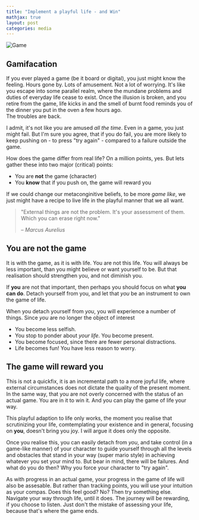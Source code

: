 ```yaml
---
title: "Implement a playful life - and Win"
mathjax: true
layout: post
categories: media
---
```


![Game](/assets/game_pic.png)

## Gamifacation

If you ever played a game (be it board or digital), you just might know the feeling. Hours gone by. Lots of amusement. Not a lot of worrying. It's like you escape into some parallel realm, where the mundane problems and duties of everyday life cease to exist. Once the illusion is broken, and you retire from the game, life kicks in and the smell of burnt food reminds you of the dinner you put in the oven a few hours ago.\
The troubles are back.

I admit, it's not like you are amused *all the time*. Even in a game, you just might fail. But I'm sure you agree, that if you do fail, you are more likely to keep pushing on - to press "try again" - compared to a failure outside the game.

How does the game differ from real life? On a million points, yes. But lets gather these into two major (critical) points:

* You are **not** the game (character)
* You **know** that if you push on, the game will reward you

If we could change our metaconginitive beliefs, to be more *game like*, we just might have a recipe to live life in the playful manner that we all want.

> "External things are not the problem. It's your assessment of them. Which you can erase right now."
> 
> – _Marcus Aurelius_

## You are not the game

It is with the game, as it is with life. You are not this life. You will always be less important, than you might believe or want yourself to be. But that realisation should strengthen you, and not diminish you. 

If **you** are not that important, then perhaps you should focus on what **you can do**. Detach yourself from you, and let that *you* be an instrument to own the game of life. 

When you detach yourself from *you*, you will experience a number of things.  Since *you* are no longer the object of interest

* You become less selfish.
* You stop to ponder about *your life*. You become present.
* You become focused, since there are fewer personal distractions.
* Life becomes fun! You have less reason to worry.


## The game will reward you

This is not a quickfix, it is an incremental path to a more joyful life, where external circumstances does not dictate the quality of the present moment. In the same way, that you are not overly concerned with the status of an actual game. You are in it to win it. And you can play the game of life your way.

This playful adaption to life only works, the moment you realise that scrutinizing your life, comtemplating your existence and in general, focusing on **you**, doesn't bring you joy. I will argue it does only the opposite. 

Once you realise this, you can easily detach from *you*, and take control (in a game-like manner) of your character to guide yourself through all the levels and obstacles that stand in your way (super mario style) in achieving whatever you set your mind to. But bear in mind, there will be failures. And what do you do then? Why you force your character to "try again". 

As with progress in an actual game, your progress in the game of life will also be assesable. But rather than tracking points, you will use your intuition as your compas. Does this feel good? No? Then try something else. Navigate your way through life, until it does. The journey will be rewarding, if you choose to listen. Just don't the mistake of assessing your life, because that's where the game ends.
